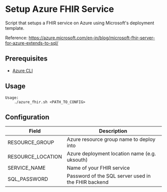 # Setup Azure FHIR Service

Script that setups a FHIR service on Azure using Microsoft's deployment template.

Reference:
https://azure.microsoft.com/en-in/blog/microsoft-fhir-server-for-azure-extends-to-sql/

## Prerequisites

- [Azure CLI](https://docs.microsoft.com/en-us/cli/azure/install-azure-cli?view=azure-cli-latest)

## Usage

```
Usage:
    ./azure_fhir.sh <PATH_TO_CONFIG>
```

## Configuration

| Field             | Description                                         |
| ----------------- | --------------------------------------------------- |
| RESOURCE_GROUP    | Azure resource group name to deploy into            |
| RESOURCE_LOCATION | Azure deployment location name (e.g. uksouth)       |
| SERVICE_NAME      | Name of your FHIR service                           |
| SQL_PASSWORD      | Password of the SQL server used in the FHIR backend |
